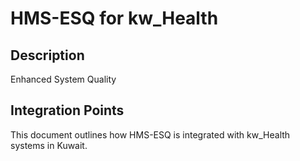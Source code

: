 # HMS-ESQ for kw_Health

## Description

Enhanced System Quality

## Integration Points

This document outlines how HMS-ESQ is integrated with kw_Health systems in Kuwait.
